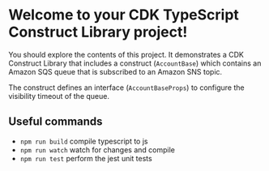 # Welcome to your CDK TypeScript Construct Library project!

You should explore the contents of this project. It demonstrates a CDK Construct Library that includes a construct (`AccountBase`)
which contains an Amazon SQS queue that is subscribed to an Amazon SNS topic.

The construct defines an interface (`AccountBaseProps`) to configure the visibility timeout of the queue.

## Useful commands

 * `npm run build`   compile typescript to js
 * `npm run watch`   watch for changes and compile
 * `npm run test`    perform the jest unit tests
